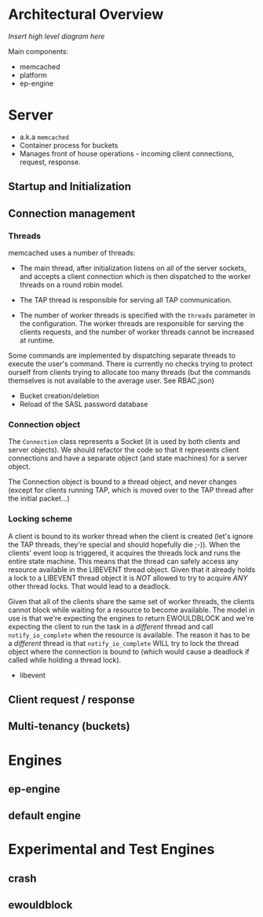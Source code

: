 # Architectural Overview

_Insert high level diagram here_

Main components:
* memcached
* platform
* ep-engine

# Server

* a.k.a `memcached`
* Container process for buckets
* Manages front of house operations - incoming client connections, request, response.

## Startup and Initialization

## Connection management

### Threads

memcached uses a number of threads:

* The main thread, after initialization listens on all of the server
  sockets, and accepts a client connection which is then dispatched to
  the worker threads on a round robin model.

* The TAP thread is responsible for serving all TAP communication.

* The number of worker threads is specified with the `threads`
  parameter in the configuration. The worker threads are responsible for
  serving the clients requests, and the number of worker threads cannot
  be increased at runtime.

Some commands are implemented by dispatching separate threads to execute
the user's command. There is currently no checks trying to protect ourself
from clients trying to allocate too many threads (but the commands themselves
is not available to the average user. See RBAC.json)

* Bucket creation/deletion
* Reload of the SASL password database

### Connection object

The `Connection` class represents a Socket (it is used by both clients and
server objects). We should refactor the code so that it represents client
connections and have a separate object (and state machines) for a server
object.

The Connection object is bound to a thread object, and never changes (except
for clients running TAP, which is moved over to the TAP thread after the
initial packet...)

### Locking scheme

A client is bound to its worker thread when the client is created (let's ignore
the TAP threads, they're special and should hopefully die ;-)). When the
clients' event loop is triggered, it acquires the threads lock and runs the
entire state machine. This means that the thread can safely access any
resource available in the LIBEVENT thread object. Given that it already holds
a lock to a LIBEVENT thread object it is *NOT* allowed to try to acquire *ANY*
other thread locks. That would lead to a deadlock.

Given that all of the clients share the same set of worker threads, the
clients cannot block while waiting for a resource to become available. The
model in use is that we're expecting the engines to return EWOULDBLOCK and
we're expecting the client to run the task in a _different_ thread and call
`notify_io_complete` when the resource is available. The reason it has to
be a _different_ thread is that `notify_io_complete` WILL try to lock the
thread object where the connection is bound to (which would cause a deadlock
if called while holding a thread lock).

* libevent

## Client request / response

## Multi-tenancy (buckets)

# Engines

## ep-engine

## default engine

# Experimental and Test Engines

## crash

## ewouldblock
